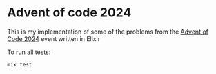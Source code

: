 # Advent of code 2024

This is my implementation of some of the problems from the [Advent of Code 2024](https://adventofcode.com/2024) event written in Elixir

To run all tests:

```shell
mix test
```
